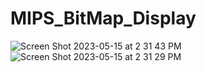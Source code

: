 # MIPS_BitMap_Display
![Screen Shot 2023-05-15 at 2 31 43 PM](https://github.com/ashdeep-singh02/MIPS_BitMap_Display/assets/71999538/a790bea1-1ba7-4c59-9000-59034cc616fa)
![Screen Shot 2023-05-15 at 2 31 29 PM](https://github.com/ashdeep-singh02/MIPS_BitMap_Display/assets/71999538/6d34f0da-751b-405f-9425-033c5f12c2ac)
